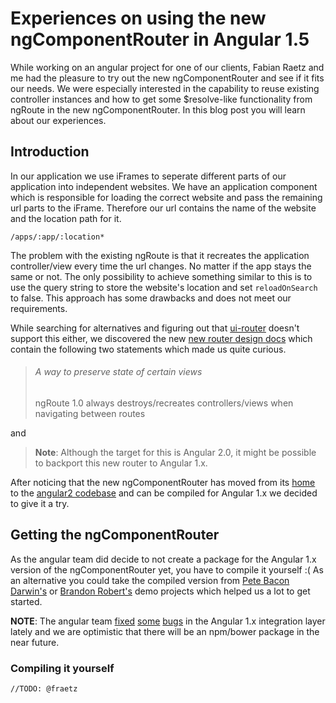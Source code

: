 # Experiences on using the new ngComponentRouter in Angular 1.5
While working on an angular project for one of our clients, Fabian Raetz and me had the pleasure to try out the new ngComponentRouter and see if it fits our needs.
We were especially interested in the capability to reuse existing controller instances and how to get some $resolve-like functionality from ngRoute in the new ngComponentRouter.
In this blog post you will learn about our experiences.

## Introduction
In our application we use iFrames to seperate different parts of our application into independent websites. We have an application component which is responsible for loading the correct website and pass the remaining url parts to the iFrame. Therefore our url contains the name of the website and the location path for it.

```
/apps/:app/:location*
```

The problem with the existing ngRoute is that it recreates the application controller/view every time the url changes. No matter if the app stays the same or not. The only possibility to achieve something similar to this is to use the query string to store the website's location and set `reloadOnSearch` to false. This approach has some drawbacks and does not meet our requirements.

While searching for alternatives and figuring out that [ui-router](https://github.com/angular-ui/ui-router) doesn't support this either, we discovered the new [new router design docs](https://docs.google.com/document/d/1I3UC0RrgCh9CKrLxeE4sxwmNSBl3oSXQGt9g3KZnTJI) which contain the following two statements which made us quite curious.

> ###### A way to preserve state of certain views
>
> ngRoute 1.0 always destroys/recreates controllers/views when navigating between routes

and

> **Note**: Although the target for this is Angular 2.0, it might be possible to backport this new router to Angular 1.x.

After noticing that the new ngComponentRouter has moved from its [home](https://github.com/angular/router) to the [angular2 codebase](https://github.com/angular/angular) and can be compiled for Angular 1.x we decided to give it a try.

## Getting the ngComponentRouter
As the angular team did decide to not create a package for the Angular 1.x version of the ngComponentRouter yet, you have to compile it yourself :( As an alternative you could take the compiled version from [Pete Bacon Darwin's](https://github.com/petebacondarwin/ng1-component-router-demo) or [Brandon Robert's](https://github.com/brandonroberts/angularjs-component-router) demo projects which helped us a lot to get started.

**NOTE**: The angular team [fixed](https://github.com/angular/angular/commit/6f1ef33e320547f6c68867fa28d1189be7fa3519) [some](https://github.com/angular/angular/commit/e73fee715668740f1579093f61fea0f08d44da18) [bugs](https://github.com/angular/angular/commit/0f22dce036bd5cb3242edafb119256a6433dd4f4) in the Angular 1.x integration layer lately and we are optimistic that there will be an npm/bower package in the near future.

### Compiling it yourself
```
//TODO: @fraetz
```
